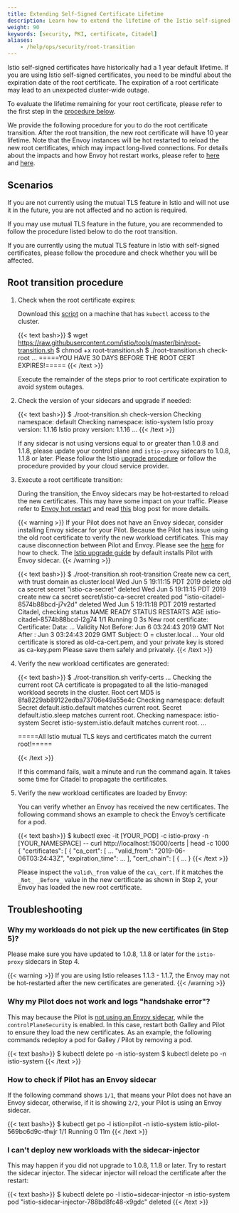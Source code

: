 ```yaml
---
title: Extending Self-Signed Certificate Lifetime
description: Learn how to extend the lifetime of the Istio self-signed root certificate.
weight: 90
keywords: [security, PKI, certificate, Citadel]
aliases:
    - /help/ops/security/root-transition
---
```


Istio self-signed certificates have historically had a 1 year default lifetime.
If you are using Istio self-signed certificates,
you need to be mindful about the expiration date of the root certificate.
The expiration of a root certificate may lead to an unexpected cluster-wide outage.

To evaluate the lifetime remaining for your root certificate, please refer to the first step in the
[procedure below](#root-transition-procedure).

We provide the following procedure for you to do the root certificate transition.
After the root transition, the new root certificate will have 10 year lifetime.
Note that the Envoy instances will be hot restarted to reload the new root certificates, which may impact long-lived connections.
For details about the impacts and how Envoy hot restart works, please refer to
[here](https://www.envoyproxy.io/docs/envoy/latest/intro/arch_overview/operations/hot_restart) and
[here](https://blog.envoyproxy.io/envoy-hot-restart-1d16b14555b5).

## Scenarios

If you are not currently using the mutual TLS feature in Istio and will not use it in the future,
you are not affected and no action is required.

If you may use mutual TLS feature in the future,
you are recommended to follow the procedure listed below to do the root transition.

If you are currently using the mutual TLS feature in Istio with self-signed certificates,
please follow the procedure and check whether you will be affected.

## Root transition procedure

1. Check when the root certificate expires:

    Download this [script](https://raw.githubusercontent.com/istio/tools/master/bin/root-transition.sh)
    on a machine that has `kubectl` access to the cluster.

    {{< text bash>}}
    $ wget https://raw.githubusercontent.com/istio/tools/master/bin/root-transition.sh
    $ chmod +x root-transition.sh
    $ ./root-transition.sh check-root
    ...
    =====YOU HAVE 30 DAYS BEFORE THE ROOT CERT EXPIRES!=====
    {{< /text >}}

    Execute the remainder of the steps prior to root certificate expiration to avoid system outages.

1. Check the version of your sidecars and upgrade if needed:

    {{< text bash>}}
    $ ./root-transition.sh check-version
    Checking namespace: default
    Checking namespace: istio-system
    Istio proxy version: 1.1.16
    Istio proxy version: 1.1.16
    ...
    {{< /text >}}

    If any sidecar is not using versions equal to or greater than 1.0.8 and 1.1.8,
    please update your control plane and `istio-proxy` sidecars to 1.0.8, 1.1.8 or later.
    Please follow the Istio [upgrade procedure](/docs/setup/kubernetes/upgrade/steps/)
    or follow the procedure provided by your cloud service provider.

1. Execute a root certificate transition:

    During the transition, the Envoy sidecars may be hot-restarted to reload the new certificates.
    This may have some impact on your traffic. Please refer to
    [Envoy hot restart](https://www.envoyproxy.io/docs/envoy/latest/intro/arch_overview/operations/hot_restart)
    and read [this](https://blog.envoyproxy.io/envoy-hot-restart-1d16b14555b5)
    blog post for more details.

    {{< warning >}}
    If your Pilot does not have an Envoy sidecar, consider installing Envoy sidecar for your Pilot.
    Because the Pilot has issue using the old root certificate to verify the new workload certificates.
    This may cause disconnection between Pilot and Envoy.
    Please see the [here](#how-to-check-if-pilot-has-an-envoy-sidecar) for how to check.
    The [Istio upgrade guide](/docs/setup/kubernetes/upgrade/steps/)
    by default installs Pilot with Envoy sidecar.
    {{< /warning >}}

    {{< text bash>}}
    $ ./root-transition.sh root-transition
    Create new ca cert, with trust domain as cluster.local
    Wed Jun  5 19:11:15 PDT 2019 delete old ca secret
    secret "istio-ca-secret" deleted
    Wed Jun  5 19:11:15 PDT 2019 create new ca secret
    secret/istio-ca-secret created
    pod "istio-citadel-8574b88bcd-j7v2d" deleted
    Wed Jun  5 19:11:18 PDT 2019 restarted Citadel, checking status
    NAME                             READY     STATUS    RESTARTS   AGE
    istio-citadel-8574b88bcd-l2g74   1/1       Running   0          3s
    New root certificate:
    Certificate:
        Data:
            ...
            Validity
                Not Before: Jun  6 03:24:43 2019 GMT
                Not After : Jun  3 03:24:43 2029 GMT
            Subject: O = cluster.local
            ...
    Your old certificate is stored as old-ca-cert.pem, and your private key is stored as ca-key.pem
    Please save them safely and privately.
    {{< /text >}}

1. Verify the new workload certificates are generated:

    {{< text bash>}}
    $ ./root-transition.sh verify-certs
    ...
    Checking the current root CA certificate is propagated to all the Istio-managed workload secrets in the cluster.
    Root cert MD5 is 8fa8229ab89122edba73706e49a55e4c
    Checking namespace: default
      Secret default.istio.default matches current root.
      Secret default.istio.sleep matches current root.
    Checking namespace: istio-system
      Secret istio-system.istio.default matches current root.
      ...

    =====All Istio mutual TLS keys and certificates match the current root!=====

    {{< /text >}}

    If this command fails, wait a minute and run the command again.
    It takes some time for Citadel to propagate the certificates.

1. Verify the new workload certificates are loaded by Envoy:

    You can verify whether an Envoy has received the new certificates.
    The following command shows an example to check the Envoy’s certificate for a pod.

    {{< text bash>}}
    $ kubectl exec -it [YOUR_POD] -c istio-proxy -n [YOUR_NAMESPACE] -- curl http://localhost:15000/certs | head -c 1000
    {
     "certificates": [
      {
       "ca_cert": [
          ...
          "valid_from": "2019-06-06T03:24:43Z",
          "expiration_time": ...
       ],
       "cert_chain": [
        {
          ...
        }
    {{< /text >}}

    Please inspect the `valid\_from` value of the `ca\_cert`.
    If it matches the `_Not_ _Before_` value in the new certificate as shown in Step 2,
    your Envoy has loaded the new root certificate.

## Troubleshooting

### Why my workloads do not pick up the new certificates (in Step 5)?

Please make sure you have updated to 1.0.8, 1.1.8 or later for the `istio-proxy` sidecars in Step 4.

{{< warning >}}
If you are using Istio releases 1.1.3 - 1.1.7, the Envoy may not be hot-restarted
after the new certificates are generated.
{{< /warning >}}

### Why my Pilot does not work and logs "handshake error"?

This may because the Pilot is
[not using an Envoy sidecar](#how-to-check-if-pilot-has-an-envoy-sidecar),
while the `controlPlaneSecurity` is enabled.
In this case, restart both Galley and Pilot to ensure they load the new certificates.
As an example, the following commands redeploy a pod for Galley / Pilot by removing a pod.

{{< text bash>}}
$ kubectl delete po <galley-pod> -n istio-system
$ kubectl delete po <pilot-pod> -n istio-system
{{< /text >}}

### How to check if Pilot has an Envoy sidecar

If the following command shows `1/1`, that means your Pilot does not have an Envoy sidecar,
otherwise, if it is showing `2/2`, your Pilot is using an Envoy sidecar.

{{< text bash>}}
$ kubectl get po -l istio=pilot -n istio-system
istio-pilot-569bc6d9c-tfwjr   1/1     Running   0          11m
{{< /text >}}

### I can't deploy new workloads with the sidecar-injector

This may happen if you did not upgrade to 1.0.8, 1.1.8 or later.
Try to restart the sidecar injector.
The sidecar injector will reload the certificate after the restart:

{{< text bash>}}
$ kubectl delete po -l istio=sidecar-injector -n istio-system
pod "istio-sidecar-injector-788bd8fc48-x9gdc" deleted
{{< /text >}}
